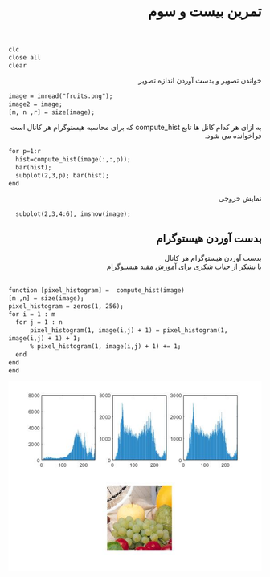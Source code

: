<div dir = "rtl">
<h1> تمرین بیست و سوم  </h1>

<br/>
</div>

````
clc
close all
clear
````
<div dir = "rtl">
خواندن تصویر و بدست آوردن اندازه تصویر
</div>

````
image = imread("fruits.png");
image2 = image;
[m, n ,r] = size(image);
````

<div dir = "rtl">
  به ازای هر کدام کانل ها تابع compute_hist که برای محاسبه هیستوگرام هر کانال است فراخوانده می شود.
 </div>


````
for p=1:r
  hist=compute_hist(image(:,:,p));
  bar(hist);
  subplot(2,3,p); bar(hist); 
end

````

<div dir = "rtl">
نمایش خروجی
</div>

````
  subplot(2,3,4:6), imshow(image);
````

<div dir = "rtl">
  <h2> بدست آوردن هیستوگرام</h2>
  </div>
  
  <div dir = "rtl">
  بدست  آوردن هیستوگرام هر کانال 
  </br>
   با تشکر از جناب شکری برای آموزش مفید هیستوگرام
  </div>
  
  `````
  
 function [pixel_histogram] =  compute_hist(image)
[m ,n] = size(image);
pixel_histogram = zeros(1, 256);
for i = 1 : m
    for j = 1 : n
        pixel_histogram(1, image(i,j) + 1) = pixel_histogram(1, image(i,j) + 1) + 1;
        % pixel_histogram(1, image(i,j) + 1) += 1;
    end
end
end

`````

![خروجی](assets/result.jpg)
